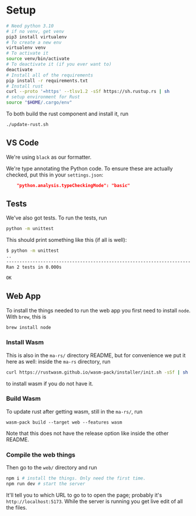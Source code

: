 # Setup

```bash
# Need python 3.10
# if no venv, get venv
pip3 install virtualenv
# To create a new env
virtualenv venv
# To activate it
source venv/bin/activate
# To deactivate it (if you ever want to)
deactivate
# Install all of the requirements
pip install -r requirements.txt
# Install rust
curl --proto '=https' --tlsv1.2 -sSf https://sh.rustup.rs | sh
# setup environment for Rust
source "$HOME/.cargo/env"
```

To both build the rust component and install it, run

```bash
./update-rust.sh
```

## VS Code

We're using `black` as our formatter.

We're type annotating the Python code. To ensure these are actually checked,
put this in your `settings.json`:

```json
    "python.analysis.typeCheckingMode": "basic"
```

## Tests

We've also got tests. To run the tests, run

```bash
python -m unittest
```

This should print something like this (if all is well):

```bash
$ python -m unittest
..
----------------------------------------------------------------------
Ran 2 tests in 0.000s

OK
```

## Web App

To install the things needed to run the web app you first need to install `node`. With `brew`, this is 
```sh
brew install node
```

### Install Wasm 
This is also in the `ma-rs/` directory README, but for convenience we put it here as well: inside the `ma-rs` directory, run 
```sh
curl https://rustwasm.github.io/wasm-pack/installer/init.sh -sSf | sh
```
to install wasm if you do not have it. 

### Build Wasm
To update rust after getting wasm, still in the `ma-rs/`, run 
```shell
wasm-pack build --target web --features wasm
```
Note that this does not have the release option like inside the other README.

### Compile the web things
Then go to the `web/` directory and run
```sh
npm i # install the things. Only need the first time.
npm run dev # start the server
```

It'll tell you to which URL to go to to open the page;
probably it's `http://localhost:5173`.
While the server is running you get live edit of all the files.